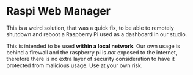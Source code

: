 # Raspi Web Manager

This is a weird solution, that was a quick fix, to be able to remotely shutdown and reboot a Raspberry Pi used as a dashboard in our studio.

This is intended to be used **within a local network**. Our own usage is behind a firewall and the raspberry pi is _not_ exposed to the internet, therefore there is no extra layer of security consideration to have it protected from malicious usage. Use at your own risk.
